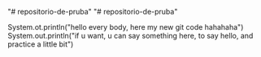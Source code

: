 "# repositorio-de-pruba" 
"# repositorio-de-pruba" 

System.ot.println("hello every body, here my new git code hahahaha")
System.out.println("if u want, u can say something here, to say hello, and practice a little bit")
